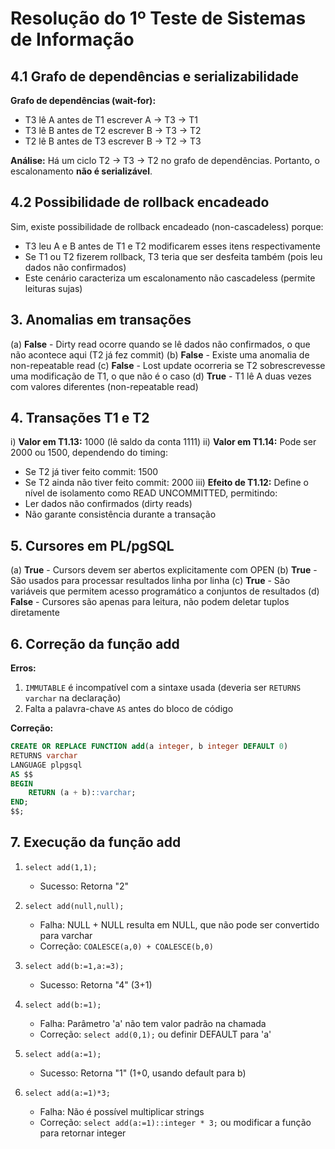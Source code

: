 # Resolução do 1º Teste de Sistemas de Informação

## 4.1 Grafo de dependências e serializabilidade

**Grafo de dependências (wait-for):**
- T3 lê A antes de T1 escrever A → T3 → T1
- T3 lê B antes de T2 escrever B → T3 → T2
- T2 lê B antes de T3 escrever B → T2 → T3

**Análise:** Há um ciclo T2 → T3 → T2 no grafo de dependências. Portanto, o escalonamento **não é serializável**.

## 4.2 Possibilidade de rollback encadeado

Sim, existe possibilidade de rollback encadeado (non-cascadeless) porque:
- T3 leu A e B antes de T1 e T2 modificarem esses itens respectivamente
- Se T1 ou T2 fizerem rollback, T3 teria que ser desfeita também (pois leu dados não confirmados)
- Este cenário caracteriza um escalonamento não cascadeless (permite leituras sujas)

## 3. Anomalias em transações

(a) **False** - Dirty read ocorre quando se lê dados não confirmados, o que não acontece aqui (T2 já fez commit)
(b) **False** - Existe uma anomalia de non-repeatable read
(c) **False** - Lost update ocorreria se T2 sobrescrevesse uma modificação de T1, o que não é o caso
(d) **True** - T1 lê A duas vezes com valores diferentes (non-repeatable read)

## 4. Transações T1 e T2

i) **Valor em T1.13:** 1000 (lê saldo da conta 1111)
ii) **Valor em T1.14:** Pode ser 2000 ou 1500, dependendo do timing:
   - Se T2 já tiver feito commit: 1500
   - Se T2 ainda não tiver feito commit: 2000
iii) **Efeito de T1.12:** Define o nível de isolamento como READ UNCOMMITTED, permitindo:
   - Ler dados não confirmados (dirty reads)
   - Não garante consistência durante a transação

## 5. Cursores em PL/pgSQL

(a) **True** - Cursors devem ser abertos explicitamente com OPEN
(b) **True** - São usados para processar resultados linha por linha
(c) **True** - São variáveis que permitem acesso programático a conjuntos de resultados
(d) **False** - Cursores são apenas para leitura, não podem deletar tuplos diretamente

## 6. Correção da função add

**Erros:**
1. `IMMUTABLE` é incompatível com a sintaxe usada (deveria ser `RETURNS varchar` na declaração)
2. Falta a palavra-chave `AS` antes do bloco de código

**Correção:**
```sql
CREATE OR REPLACE FUNCTION add(a integer, b integer DEFAULT 0)
RETURNS varchar
LANGUAGE plpgsql
AS $$
BEGIN
    RETURN (a + b)::varchar;
END;
$$;
```

## 7. Execução da função add

1. `select add(1,1);`
   - Sucesso: Retorna "2"

2. `select add(null,null);`
   - Falha: NULL + NULL resulta em NULL, que não pode ser convertido para varchar
   - Correção: `COALESCE(a,0) + COALESCE(b,0)`

3. `select add(b:=1,a:=3);`
   - Sucesso: Retorna "4" (3+1)

4. `select add(b:=1);`
   - Falha: Parâmetro 'a' não tem valor padrão na chamada
   - Correção: `select add(0,1);` ou definir DEFAULT para 'a'

5. `select add(a:=1);`
   - Sucesso: Retorna "1" (1+0, usando default para b)

6. `select add(a:=1)*3;`
   - Falha: Não é possível multiplicar strings
   - Correção: `select add(a:=1)::integer * 3;` ou modificar a função para retornar integer
